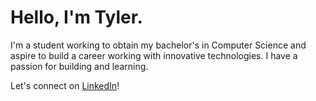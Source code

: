 # Hello, I'm Tyler.

I'm a student working to obtain my bachelor's in Computer Science and aspire to build a career working with innovative technologies. I have a passion for building and learning.

Let's connect on [LinkedIn](https://linkedin.com/in/tylerymarkowitz)!
